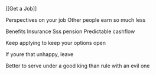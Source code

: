 [[Get a Job]]

Perspectives on your job
Other people earn so much less

Benefits
Insurance
Sss pension
Predictable cashflow

Keep applying to keep your options open

If youre that unhappy, leave

Better to serve under a good king than rule with an evil one